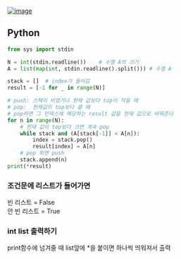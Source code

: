 [![image](https://user-images.githubusercontent.com/54588441/194348400-69bb6a16-a15f-4bea-98ea-7ea1c6c236b6.png)](https://acmicpc.net/problem/17298)

## Python
```python
from sys import stdin

N = int(stdin.readline())    # 수열 A의 크기
A = list(map(int, stdin.readline().split())) # 수열 A

stack = []  # index가 들어감
result = [-1 for _ in range(N)]

# push: 스택이 비었거나 현재 값보다 top이 작을 때
# pop:  현재값이 top보다 클 때
# pop하면 그 인덱스에 해당하는 result 값을 현재 값으로 바꿔준다
for n in range(N):
    # 현재 값이 top보다 크면 계속 pop
    while stack and (A[stack[-1]] < A[n]):
        index = stack.pop()
        result[index] = A[n]
    # pop 외엔 push
    stack.append(n)
print(*result)
```

### 조건문에 리스트가 들어가면
빈 리스트 = False  
안 빈 리스트 = True
  
### int list 출력하기
print함수에 넘겨줄 때 list앞에 *을 붙이면 하나씩 띄워져서 출력